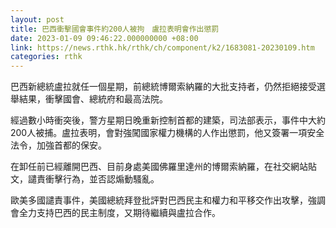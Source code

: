 ```yaml
---
layout: post
title: 巴西衝擊國會事件約200人被拘　盧拉表明會作出懲罰
date: 2023-01-09 09:46:22.000000000 +08:00
link: https://news.rthk.hk/rthk/ch/component/k2/1683081-20230109.htm
categories: rthk
---
```


巴西新總統盧拉就任一個星期，前總統博爾索納羅的大批支持者，仍然拒絕接受選舉結果，衝擊國會、總統府和最高法院。

經過數小時衝突後，警方星期日晚重新控制首都的建築，司法部表示，事件中大約200人被捕。盧拉表明，會對強闖國家權力機構的人作出懲罰，他又簽署一項安全法令，加強首都的保安。

在卸任前已經離開巴西、目前身處美國佛羅里達州的博爾索納羅，在社交網站貼文，譴責衝擊行為，並否認煽動騷亂。

歐美多國譴責事件，美國總統拜登批評對巴西民主和權力和平移交作出攻擊，強調會全力支持巴西的民主制度，又期待繼續與盧拉合作。
